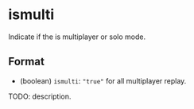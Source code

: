 # ismulti

Indicate if the is multiplayer or solo mode.

## Format

* (boolean) `ismulti`: `"true"` for all multiplayer replay.

TODO: description.
